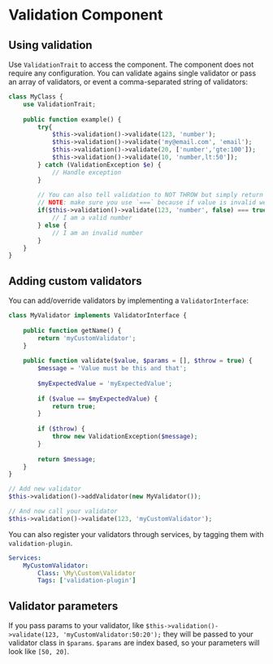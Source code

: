Validation Component
=====================

## Using validation
Use `ValidationTrait` to access the component. The component does not require any configuration.
You can validate agains single validator or pass an array of validators, or event a comma-separated string of validators:

```php
class MyClass {
    use ValidationTrait;
    
    public function example() {
        try{
            $this->validation()->validate(123, 'number');
            $this->validation()->validate('my@email.com', 'email');
            $this->validation()->validate(20, ['number','gte:100']);
            $this->validation()->validate(10, 'number,lt:50']);
        } catch (ValidationException $e) {
            // Handle exception
        }
        
        // You can also tell validation to NOT THROW but simply return `false`
        // NOTE: make sure you use `===` because if value is invalid we return an error message!
        if($this->validation()->validate(123, 'number', false) === true) {
            // I am a valid number
        } else {
            // I am an invalid number
        }
    }
}
```

## Adding custom validators
You can add/override validators by implementing a `ValidatorInterface`:

```php
class MyValidator implements ValidatorInterface {
    
    public function getName() {
        return 'myCustomValidator';
    }
    
    public function validate($value, $params = [], $throw = true) {
        $message = 'Value must be this and that';
        
        $myExpectedValue = 'myExpectedValue';
        
        if ($value == $myExpectedValue) {
            return true;
        }
        
        if ($throw) {
            throw new ValidationException($message);
        }
        
        return $message;
    }
}

// Add new validator
$this->validation()->addValidator(new MyValidator());

// And now call your validator
$this->validation()->validate(123, 'myCustomValidator');
```

You can also register your validators through services, by tagging them with `validation-plugin`. 

```yaml
Services:
    MyCustomValidator:
        Class: \My\Custom\Validator
        Tags: ['validation-plugin']
```

## Validator parameters
If you pass params to your validator, like `$this->validation()->validate(123, 'myCustomValidator:50:20');` they will be passed to your 
validator class in `$params`. `$params` are index based, so your parameters will look like `[50, 20]`.